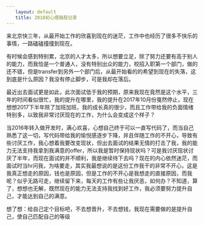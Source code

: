 ```yaml
---
　　layout: default
　　title: 2018初心理路程记录
---
```


来北京快三年，从最开始工作的欣喜到现在的迷茫，工作中也经历了很多不快乐的事情，一路磕磕撞撞到现在。

有时候会感到特别累，北京的人才太多，所以想要立足，除了努力还要有高于别人的能力，而我恰是一个普通人，没有特别出众的能力，校招入职第一个部门，做的还不错，但是transfer到另外一个部门后，从最开始看的的希望到现在的失落，这到底是什么原因？我没有停止脚步，可是我却在落后。

最近出去面试更是如此，此次面试低于我的预期，原来我现在竟然是这个水平，三年的时间看似很忙，我的提升在哪里，我的提升在2017年10月份戛然停止，现在想想2017下半年除了加班加班，我的成长真的很少，而且工作带给我的负面情绪特别多，以致我非常讨厌现在的工作，为什么会变成这个样子？

当2016年转入做开发时，满心欢喜，心想自己终于可以一直写代码了，而当自己熟悉了这一切，写代码带给我的愉悦感逐步下降，并且伴随工作的不开心，导致有些讨厌工作，我心想着我要改变现状，但出去面试的结果无情的打击了我，我的能力无法支持我拿到我满意的offer，所以我是暂时保持现状吗？可是我讨厌现状讨厌了半年，而现在面试的并不顺利，我是继续待下去吗？现在的内心依然迷茫，而面试时当hr问我，为啥要走，其实我最想说的是这份工作我干的非常不开心，这是我真正想走的原因，钱也是原因，但是工作的不开心是我想走的直接原因，而我呢？似乎无路可走，继续留下来，每天的工作有些让我厌恶，如何办？不知道，算了，想想也无解，既然现在的能力无法支持我找到好工作，我必须要努力提升自己，才能达到自己的满意。


想了想：给自己定个目标吧，不去想晋升，不去想钱，我现在需要做的是提升自己，使自己匹配自己的等级